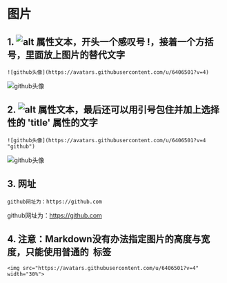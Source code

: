 # 图片

## 1. ![alt 属性文本](图片地址)，开头一个感叹号 !，接着一个方括号，里面放上图片的替代文字

```
![github头像](https://avatars.githubusercontent.com/u/6406501?v=4)
```
![github头像](https://avatars.githubusercontent.com/u/6406501?v=4)


## 2. ![alt 属性文本](图片地址 "可选标题")，最后还可以用引号包住并加上选择性的 'title' 属性的文字
```
![github头像](https://avatars.githubusercontent.com/u/6406501?v=4 "github")
```
![github头像](https://avatars.githubusercontent.com/u/6406501?v=4 "github")

## 3. 网址
```
github网址为：https://github.com
```
github网址为：https://github.com

## 4. 注意：Markdown没有办法指定图片的高度与宽度，只能使用普通的 <img> 标签
```
<img src="https://avatars.githubusercontent.com/u/6406501?v=4" width="30%">
```